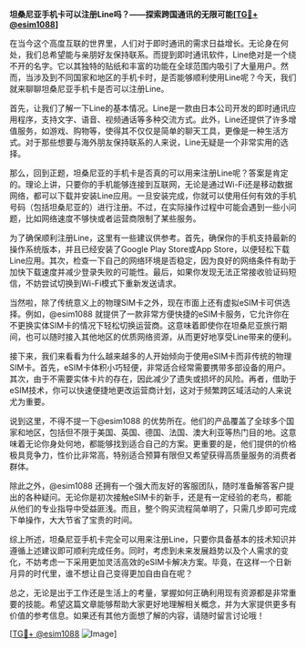**坦桑尼亚手机卡可以注册Line吗？——探索跨国通讯的无限可能[[TG💪+ @esim1088](https://t.me/s/esim1088)]**

在当今这个高度互联的世界里，人们对于即时通讯的需求日益增长。无论身在何处，我们总希望能与亲朋好友保持联系。而提到即时通讯软件，Line绝对是一个绕不开的名字。它以其独特的贴纸和丰富的功能在全球范围内吸引了大量用户。然而，当涉及到不同国家和地区的手机卡时，是否能够顺利使用Line呢？今天，我们就来聊聊坦桑尼亚手机卡是否可以注册Line。

首先，让我们了解一下Line的基本情况。Line是一款由日本公司开发的即时通讯应用程序，支持文字、语音、视频通话等多种交流方式。此外，Line还提供了许多增值服务，如游戏、购物等，使得其不仅仅是简单的聊天工具，更像是一种生活方式。对于那些想要与海外朋友保持联系的人来说，Line无疑是一个非常实用的选择。

那么，回到正题，坦桑尼亚的手机卡是否真的可以用来注册Line呢？答案是肯定的。理论上讲，只要你的手机能够连接到互联网，无论是通过Wi-Fi还是移动数据网络，都可以下载并安装Line应用。一旦安装完成，你就可以使用任何有效的手机号码（包括坦桑尼亚的）进行注册。不过，在实际操作过程中可能会遇到一些小问题，比如网络速度不够快或者运营商限制了某些服务。

为了确保顺利注册Line，这里有一些建议供参考。首先，确保你的手机支持最新的操作系统版本，并且已经安装了Google Play Store或App Store，以便轻松下载Line应用。其次，检查一下自己的网络环境是否稳定，因为良好的网络条件有助于加快下载速度并减少登录失败的可能性。最后，如果你发现无法正常接收验证码短信，不妨尝试切换到Wi-Fi模式下重新发送请求。

当然啦，除了传统意义上的物理SIM卡之外，现在市面上还有虚拟eSIM卡可供选择。例如，@esim1088 就提供了一款非常方便快捷的eSIM卡服务，它允许你在不更换实体SIM卡的情况下轻松切换运营商。这意味着即使你在坦桑尼亚旅行期间，也可以随时接入其他地区的优质网络资源，从而更好地享受Line带来的便利。

接下来，我们来看看为什么越来越多的人开始倾向于使用eSIM卡而非传统的物理SIM卡。首先，eSIM卡体积小巧轻便，非常适合经常需要携带多部设备的用户。其次，由于不需要实体卡片的存在，因此减少了遗失或损坏的风险。再者，借助于eSIM技术，你可以快速便捷地更改运营商计划，这对于频繁跨区域活动的人来说尤为重要。

说到这里，不得不提一下@esim1088 的优势所在。他们的产品覆盖了全球多个国家和地区，包括但不限于美国、英国、德国、法国、澳大利亚等热门目的地。这意味着无论你身处何地，都能够找到适合自己的方案。更重要的是，他们提供的价格极具竞争力，性价比非常高，特别适合预算有限但又希望获得高质量服务的消费者群体。

除此之外，@esim1088 还拥有一个强大而友好的客服团队，随时准备解答客户提出的各种疑问。无论你是初次接触eSIM卡的新手，还是有一定经验的老鸟，都能从他们的专业指导中受益匪浅。而且，整个购买流程简单明了，只需几步即可完成下单操作，大大节省了宝贵的时间。

综上所述，坦桑尼亚手机卡完全可以用来注册Line，只要你具备基本的技术知识并遵循上述建议即可顺利完成任务。同时，考虑到未来发展趋势以及个人需求的变化，不妨考虑一下采用更加灵活高效的eSIM卡解决方案。毕竟，在这样一个日新月异的时代里，谁不想让自己变得更加自由自在呢？

总之，无论是出于工作还是生活上的考量，掌握如何正确利用现有资源都是非常重要的技能。希望这篇文章能够帮助大家更好地理解相关概念，并为大家提供更多有价值的参考信息。如果还有其他方面想了解的内容，请随时留言讨论哦！

[[TG💪+ @esim1088](https://t.me/s/esim1088) ![Image](https://i.postimg.cc/4NQfJmqS/Snipaste-2025-05-13-00-14-12.png)]
